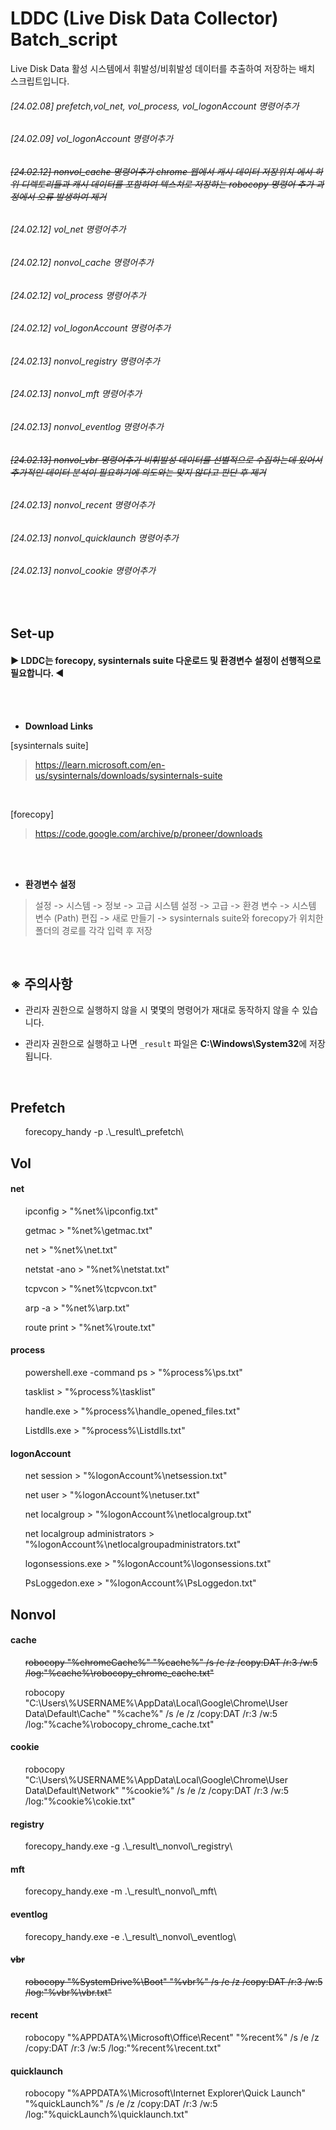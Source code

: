 # LDDC (Live Disk Data Collector) Batch_script
Live Disk Data 활성 시스템에서 휘발성/비휘발성 데이터를 추출하여 저장하는 배치 스크립트입니다.

###### [24.02.08] prefetch,vol_net, vol_process, vol_logonAccount 명령어추가
###### [24.02.09] vol_logonAccount 명령어추가
###### <s>[24.02.12] nonvol_cache 명령어추가 chrome 웹에서 캐시 데이터 저장위치 에서 하위 디렉토리들과 캐시 데이터를 포함하여 텍스쳐로 저장하는 robocopy 명령어 추가 과정에서 오류 발생하여 제거</s>
###### [24.02.12] vol_net 명령어추가
###### [24.02.12] nonvol_cache 명령어추가
###### [24.02.12] vol_process 명령어추가
###### [24.02.12] vol_logonAccount 명령어추가
###### [24.02.13] nonvol_registry 명령어추가
###### [24.02.13] nonvol_mft 명령어추가
###### [24.02.13] nonvol_eventlog 명령어추가
###### <s>[24.02.13] nonvol_vbr 명령어추가 비휘발성 데이터를 선별적으로 수집하는데 있어서 추가적인 데이터 분석이 필요하기에 의도와는 맞지 않다고 판단 후 제거</s>
###### [24.02.13] nonvol_recent 명령어추가
###### [24.02.13] nonvol_quicklaunch 명령어추가
###### [24.02.13] nonvol_cookie 명령어추가

<br>

## Set-up
#### ▶ LDDC는 forecopy, sysinternals suite 다운로드 및 환경변수 설정이 선행적으로 필요합니다. ◀

<br>
<br>

- **Download Links**

[sysinternals suite]
>https://learn.microsoft.com/en-us/sysinternals/downloads/sysinternals-suite

<br>

[forecopy]
>https://code.google.com/archive/p/proneer/downloads

<br>
<br>

- **환경변수 설정**
> 설정 -> 시스템 -> 정보 -> 고급 시스템 설정 -> 고급 -> 환경 변수 -> 시스템 변수 (Path) 편집 -> 새로 만들기 -> sysinternals suite와 forecopy가 위치한 폴더의 경로를 각각 입력 후 저장

<br>

## ※ 주의사항
- 관리자 권한으로 실행하지 않을 시 몇몇의 명령어가 재대로 동작하지 않을 수 있습니다.

- 관리자 권한으로 실행하고 나면 `_result` 파일은 **C:\Windows\System32**에 저장됩니다.

<br>

## Prefetch
<ul>forecopy_handy -p .\_result\_prefetch\</ul>

## Vol
#### net
<ul>ipconfig > "%net%\ipconfig.txt"</ul>
<ul>getmac > "%net%\getmac.txt"</ul>
<ul>net > "%net%\net.txt"</ul>
<ul>netstat -ano > "%net%\netstat.txt"</ul>
<ul>tcpvcon > "%net%\tcpvcon.txt"</ul>
<ul>arp -a > "%net%\arp.txt"</ul>
<ul>route print > "%net%\route.txt"</ul>

#### process
<ul>powershell.exe -command ps > "%process%\ps.txt"</ul>
<ul>tasklist > "%process%\tasklist"</ul>
<ul>handle.exe > "%process%\handle_opened_files.txt"</ul>
<ul>Listdlls.exe > "%process%\Listdlls.txt"</ul>

#### logonAccount
<ul>net session > "%logonAccount%\netsession.txt"</ul>
<ul>net user > "%logonAccount%\netuser.txt"</ul>
<ul>net localgroup > "%logonAccount%\netlocalgroup.txt"</ul>
<ul>net localgroup administrators  > "%logonAccount%\netlocalgroupadministrators.txt"</ul>
<ul>logonsessions.exe > "%logonAccount%\logonsessions.txt"</ul>
<ul>PsLoggedon.exe > "%logonAccount%\PsLoggedon.txt"</ul>

## Nonvol
#### cache
<s><ul>robocopy "%chromeCache%" "%cache%" /s /e /z /copy:DAT /r:3 /w:5 /log:"%cache%\robocopy_chrome_cache.txt"</ul></s>
<ul>robocopy "C:\Users\%USERNAME%\AppData\Local\Google\Chrome\User Data\Default\Cache" "%cache%" /s /e /z /copy:DAT /r:3 /w:5 /log:"%cache%\robocopy_chrome_cache.txt"</ul>

#### cookie
<ul>robocopy "C:\Users\%USERNAME%\AppData\Local\Google\Chrome\User Data\Default\Network" "%cookie%" /s /e /z /copy:DAT /r:3 /w:5 /log:"%cookie%\cokie.txt"</ul>

#### registry
<ul>forecopy_handy.exe -g .\_result\_nonvol\_registry\</ul>

#### mft
<ul>forecopy_handy.exe -m .\_result\_nonvol\_mft\</ul>

#### eventlog
<ul>forecopy_handy.exe -e .\_result\_nonvol\_eventlog\</ul>

#### <s>vbr</s>
<ul><s>robocopy "%SystemDrive%\Boot" "%vbr%" /s /e /z /copy:DAT /r:3 /w:5 /log:"%vbr%\vbr.txt"</s></ul>

#### recent
<ul>robocopy "%APPDATA%\Microsoft\Office\Recent" "%recent%" /s /e /z /copy:DAT /r:3 /w:5 /log:"%recent%\recent.txt"</ul>

#### quicklaunch
<ul>robocopy "%APPDATA%\Microsoft\Internet Explorer\Quick Launch" "%quickLaunch%" /s /e /z /copy:DAT /r:3 /w:5 /log:"%quickLaunch%\quicklaunch.txt"</ul>
